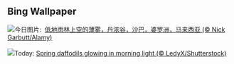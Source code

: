 ## Bing Wallpaper
![](https://www.bing.com/th?id=OHR.DanumValley_ZH-CN5786482012_UHD.jpg&w=1000)今日图片: &nbsp;[低地雨林上空的薄雾，丹浓谷，沙巴，婆罗洲，马来西亚 (© Nick Garbutt/Alamy)](https://www.bing.com/th?id=OHR.DanumValley_ZH-CN5786482012_UHD.jpg)
<br><br/>
![](https://www.bing.com/th?id=OHR.SpringDaffodils_EN-US9726346116_UHD.jpg&w=1000)Today: [Spring daffodils glowing in morning light (© LedyX/Shutterstock)](https://www.bing.com/th?id=OHR.SpringDaffodils_EN-US9726346116_UHD.jpg)
<br><br/>
